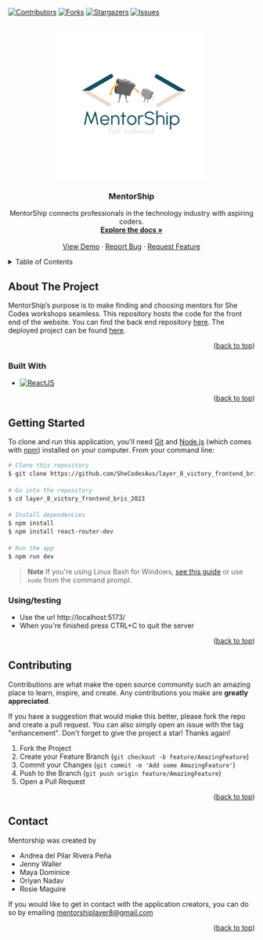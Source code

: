 <a name="readme-top"></a>

[![Contributors][contributors-shield]][contributors-url]
[![Forks][forks-shield]][forks-url]
[![Stargazers][stars-shield]][stars-url]
[![Issues][issues-shield]][issues-url]



<!-- PROJECT LOGO -->
<br />
<div align="center">
  <a href="https://github.com/SheCodesAus/layer_8_victory_frontend_bris_2023">
    <img src="https://raw.githubusercontent.com/SheCodesAus/layer_8_victory_frontend_bris_2023/main/public/1.png" alt="Logo" width="300" height="300">
  </a>

<h3 align="center">MentorShip</h3>

  <p align="center">
  MentorShip connects professionals in the technology industry with aspiring coders.
    <br />
    <a href="https://github.com/SheCodesAus/layer_8_victory_frontend_bris_2023"><strong>Explore the docs »</strong></a>
    <br />
    <br />
    <a href="https://github.com/SheCodesAus/layer_8_victory_frontend_bris_2023">View Demo</a>
    ·
    <a href="https://github.com/SheCodesAus/layer_8_victory_frontend_bris_2023/issues">Report Bug</a>
    ·
    <a href="https://github.com/SheCodesAus/layer_8_victory_frontend_bris_2023/issues">Request Feature</a>
  </p>
</div>



<!-- TABLE OF CONTENTS -->
<details>
  <summary>Table of Contents</summary>
  <ol>
    <li>
      <a href="#about-the-project">About The Project</a>
      <ul>
        <li><a href="#built-with">Built With</a></li>
      </ul>
    </li>
    <li>
      <a href="#getting-started">Getting Started</a>
      <ul>
        <li><a href="#prerequisites">Prerequisites</a></li>
        <li><a href="#installation">Installation</a></li>
      </ul>
    </li>
    <li><a href="#usage">Usage</a></li>
    <li><a href="#contributing">Contributing</a></li>
    <li><a href="#contact">Contact</a></li>
  </ol>
</details>



<!-- ABOUT THE PROJECT -->
## About The Project
MentorShip’s purpose is to make finding and choosing mentors for She Codes workshops seamless.
This repository hosts the code for the front end of the website. You can find the back end repository [here](https://github.com/SheCodesAus/layer_8_victory_backend_bris_2023).
The deployed project can be found [here](https://mentorship-shecodes.netlify.app/).

<p align="right">(<a href="#readme-top">back to top</a>)</p>



### Built With

* [![ReactJS][ReactJS]][ReactJS-url]

<p align="right">(<a href="#readme-top">back to top</a>)</p>



<!-- GETTING STARTED -->

## Getting Started

To clone and run this application, you'll need [Git](https://git-scm.com) and [Node.js](https://nodejs.org/en/download/) (which comes with [npm](http://npmjs.com)) installed on your computer. From your command line:

```bash
# Clone this repository
$ git clone https://github.com/SheCodesAus/layer_8_victory_frontend_bris_2023

# Go into the repository
$ cd layer_8_victory_frontend_bris_2023

# Install dependencies
$ npm install
$ npm install react-router-dev

# Run the app
$ npm run dev
```

> **Note**
> If you're using Linux Bash for Windows, [see this guide](https://www.howtogeek.com/261575/how-to-run-graphical-linux-desktop-applications-from-windows-10s-bash-shell/) or use `node` from the command prompt.

### Using/testing

  - Use the url http://localhost:5173/
  - When you're finished press CTRL+C to quit the server

<p align="right">(<a href="#readme-top">back to top</a>)</p>



<!-- USAGE EXAMPLES -->
 

<!-- <p align="right">(<a href="#readme-top">back to top</a>)</p> -->

<!-- CONTRIBUTING -->
## Contributing

Contributions are what make the open source community such an amazing place to learn, inspire, and create. Any contributions you make are **greatly appreciated**.

If you have a suggestion that would make this better, please fork the repo and create a pull request. You can also simply open an issue with the tag "enhancement".
Don't forget to give the project a star! Thanks again!

1. Fork the Project
2. Create your Feature Branch (`git checkout -b feature/AmazingFeature`)
3. Commit your Changes (`git commit -m 'Add some AmazingFeature'`)
4. Push to the Branch (`git push origin feature/AmazingFeature`)
5. Open a Pull Request

<p align="right">(<a href="#readme-top">back to top</a>)</p>


<!-- CONTACT -->
## Contact

Mentorship was created by 
- Andrea del Pilar Rivera Peña
- Jenny Waller
- Maya Dominice
- Oriyan Nadav
- Rosie Maguire

If you would like to get in contact with the application creators, you can do so by emailing mentorshiplayer8@gmail.com

<p align="right">(<a href="#readme-top">back to top</a>)</p>


<!-- MARKDOWN LINKS & IMAGES -->
<!-- https://www.markdownguide.org/basic-syntax/#reference-style-links -->
[contributors-shield]: https://img.shields.io/github/contributors/SheCodesAus/layer_8_victory_frontend_bris_2023.svg?style=for-the-badge
[contributors-url]: https://github.com/SheCodesAus/layer_8_victory_frontend_bris_2023/graphs/contributors
[forks-shield]: https://img.shields.io/github/forks/SheCodesAus/layer_8_victory_frontend_bris_2023.svg?style=for-the-badge
[forks-url]: https://github.com/SheCodesAus/layer_8_victory_frontend_bris_2023/network/members
[stars-shield]: https://img.shields.io/github/stars/SheCodesAus/layer_8_victory_frontend_bris_2023.svg?style=for-the-badge
[stars-url]: https://github.com/SheCodesAus/layer_8_victory_frontend_bris_2023/stargazers
[issues-shield]: https://img.shields.io/github/issues/SheCodesAus/layer_8_victory_frontend_bris_2023.svg?style=for-the-badge
[issues-url]: https://github.com/SheCodesAus/layer_8_victory_frontend_bris_2023/issues
[product-screenshot]: https://raw.githubusercontent.com/SheCodesAus/layer_8_victory_frontend_bris_2023/main/public/1.png
[ReactJS]: https://img.shields.io/badge/-ReactJs-61DAFB?logo=react&logoColor=white&style=for-the-badge
[ReactJS-url]: https://vitejs.dev/
[front-end-repo]: https://github.com/SheCodesAus/layer_8_victory_frontend_bris_2023
